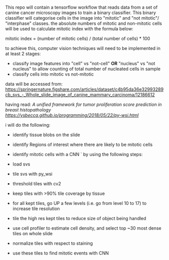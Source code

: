 This repo will contain a tensorflow workflow that reads data from a set of canine cancer microscopy images to train a binary classifier.
This binary classifier will categorise cells in the image into "mitotic" and "not mitotic"/ "interphase" classes.
the absolute numbers of mitotic and non-mitotic cells will be used to calculate mitotic index with the formula below:

mitotic index = (number of mitotic cells) / (total number of cells) * 100

to achieve this, computer vision techniques will need to be implemented in at least 2 stages:

- classify image features into "cell" vs "not-cell" **OR** "nucleus" vs "not nucleus" to allow counting of total number of nucleated cells in sample
- classify cells into mitotic vs not-mitotic

data will be accessed from:
https://springernature.figshare.com/articles/dataset/c4b95da36e32993289cb_svs_-_Whole_slide_image_of_canine_mammary_carcinoma/12186612


having read: 
*A unified framework for tumor proliferation score prediction in breast histopathology* 
*https://ysbecca.github.io/programming/2018/05/22/py-wsi.html*

i will do the following:

 - identify tissue blobs on the slide

 - identify Regions of interest where there are likely to be mitotic cells

 - identify mitotic cells with a CNN
`
by using the following steps:

 - load svs

 - tile svs with py_wsi

 - threshold tiles with cv2

 - keep tiles with >90% tile coverage by tissue

 - for all kept tiles, go UP a few levels (i.e. go from level 10 to 17) to increase tile resolution

 -  tile the high res kept tiles to reduce size of object being handled

 -  use cell profiler to estimate cell density, and select top ~30 most dense tiles on whole slide

 - normalize tiles with respect to staining

 - use these tiles to find mitotic events with CNN
